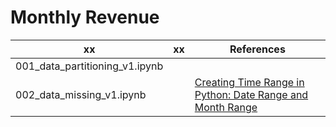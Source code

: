 # Monthly Revenue

|xx|xx|References|
|---|---|---|
|001_data_partitioning_v1.ipynb||[]()|
|002_data_missing_v1.ipynb||[Creating Time Range in Python: Date Range and Month Range](https://catriscode.com/2021/02/27/creating-time-range-in-python/) <br/>[]()|
